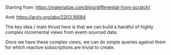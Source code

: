 Starting from: https://materialize.com/blog/differential-from-scratch/

And: https://arxiv.org/abs/2203.16684

The key idea / main thrust here is that we can build a handful of highly complex incremental views from event-sourced data.

Once we have these complex views, we can do simple queries against them for which reactive subscriptions are trivial to create.